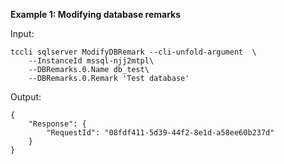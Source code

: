 **Example 1: Modifying database remarks**



Input: 

```
tccli sqlserver ModifyDBRemark --cli-unfold-argument  \
    --InstanceId mssql-njj2mtpl\
    --DBRemarks.0.Name db_test\
    --DBRemarks.0.Remark 'Test database'
```

Output: 
```
{
    "Response": {
        "RequestId": "08fdf411-5d39-44f2-8e1d-a58ee60b237d"
    }
}
```

